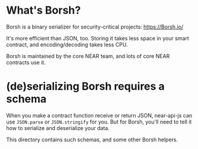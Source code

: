 What's Borsh?
=============

Borsh is a binary serializer for security-critical projects: https://Borsh.io/

It's more efficient than JSON, too. Storing it takes less space in your smart contract, and encoding/decoding takes less CPU.

Borsh is maintained by the core NEAR team, and lots of core NEAR contracts use it.


(de)serializing Borsh requires a schema
=======================================

When you make a contract function receive or return JSON, near-api-js can use `JSON.parse` or `JSON.stringify` for you. But for Borsh, you'll need to tell it how to serialize and deserialize your data.

This directory contains such schemas, and some other Borsh helpers.
